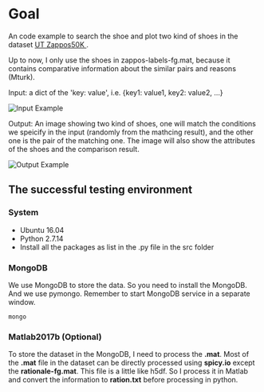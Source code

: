 # Goal
An code example to search the shoe and plot two kind of shoes in the dataset [UT Zappos50K
](http://vision.cs.utexas.edu/projects/finegrained/utzap50k/). 

Up to now, I only use the shoes in zappos-labels-fg.mat, because it contains comparative information about the similar pairs and reasons (Mturk).

Input: a dict of the 'key: value', i.e. {key1: value1, key2: value2, ...}

![Input Example](../InteractiveMode.png)

Output: An image showing two kind of shoes, one will match the conditions we speicify in the input (randomly from the mathcing result), and the other one is the pair of the matching one. The image will also show the attributes of the shoes and the comparison result. 

![Output Example](../Recommend_to_you!.png)

## The successful testing environment

### System

* Ubuntu 16.04
* Python 2.7.14
* Install all the packages as list in the .py file in the src folder

### MongoDB

We use MongoDB to store the data. So you need to install the MongoDB. And we use pymongo. 
Remember to start MongoDB service in a separate window.

	mongo

### Matlab2017b (Optional)

To store the dataset in the MongoDB, I need to process the **.mat**. Most of the **.mat** file in the dataset can be directly processed using **spicy.io** except the **rationale-fg.mat**. This file is a little like h5df. So I process it in Matlab and convert the information to **ration.txt** before processing in python. 
